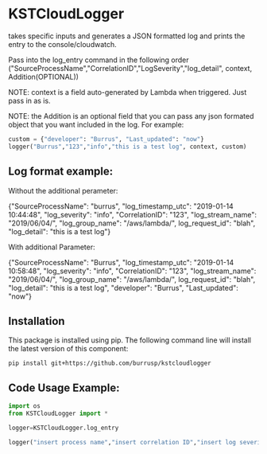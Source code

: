 # KSTCloudLogger

takes specific inputs and generates a JSON formatted log and prints the entry to the console/cloudwatch.

Pass into the log_entry command in the following order ("SourceProcessName","CorrelationID","LogSeverity","log_detail", context, Addition(OPTIONAL))

NOTE: context is a field auto-generated by Lambda when triggered. Just pass in as is.

NOTE: the Addition is an optional field that you can pass any json formated object that you want included in the log. For example:

```Python
custom = {"developer": "Burrus", "Last_updated": "now"}
logger("Burrus","123","info","this is a test log", context, custom)
```

## Log format example:
Without the additional perameter:

{"SourceProcessName": "burrus", "log_timestamp_utc": "2019-01-14 10:44:48", "log_severity": "info", "CorrelationID": "123", "log_stream_name": "2019/06/04/", "log_group_name": "/aws/lambda/", log_request_id": "blah", "log_detail": "this is a test log"} 

With additional Parameter:

{"SourceProcessName": "Burrus", "log_timestamp_utc": "2019-01-14 10:58:48", "log_severity": "info", "CorrelationID": "123", "log_stream_name": "2019/06/04/", "log_group_name": "/aws/lambda/", log_request_id": "blah", "log_detail": "this is a test log", "developer": "Burrus", "Last_updated": "now"}

## Installation
This package is installed using pip.  The following command line will install the latest version of this component:

```
pip install git+https://github.com/burrusp/kstcloudlogger
```


## Code Usage Example:
```Python
import os
from KSTCloudLogger import *

logger=KSTCloudLogger.log_entry

logger("insert process name","insert correlation ID","insert log severity","insert log message", context)
```
